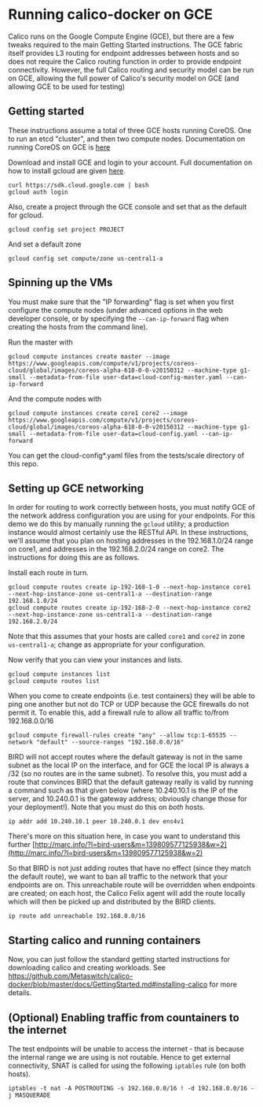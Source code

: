 # Running calico-docker on GCE
Calico runs on the Google Compute Engine (GCE), but there are a few tweaks required to the main Getting Started instructions.
The GCE fabric itself provides L3 routing for endpoint addresses between hosts and so does not require the Calico routing function in order to provide endpoint connectivity. However, the full Calico routing and security model can be run on GCE, allowing the full power of Calico's security model on GCE (and allowing GCE to be used for testing)

## Getting started
These instructions assume a total of three GCE hosts running CoreOS. One to run an etcd "cluster", and then two compute nodes.
Documentation on running CoreOS on GCE is [here](https://coreos.com/docs/running-coreos/cloud-providers/google-compute-engine/)

Download and install GCE and login to your account. Full documentation on how to install gcloud are given [here](https://cloud.google.com/compute/docs/gcloud-compute/).
```
curl https://sdk.cloud.google.com | bash
gcloud auth login
```

Also, create a project through the GCE console and set that as the default for gcloud.
```
gcloud config set project PROJECT
```

And set a default zone
```
gcloud config set compute/zone us-central1-a
```

## Spinning up the VMs
You must make sure that the "IP forwarding" flag is set when you first configure the compute nodes (under advanced options in the web developer console, or by specifying the `--can-ip-forward` flag when creating the hosts from the command line).

Run the master with
```
gcloud compute instances create master --image https://www.googleapis.com/compute/v1/projects/coreos-cloud/global/images/coreos-alpha-618-0-0-v20150312 --machine-type g1-small --metadata-from-file user-data=cloud-config-master.yaml --can-ip-forward
```

And the compute nodes with
```
gcloud compute instances create core1 core2 --image https://www.googleapis.com/compute/v1/projects/coreos-cloud/global/images/coreos-alpha-618-0-0-v20150312 --machine-type g1-small --metadata-from-file user-data=cloud-config.yaml --can-ip-forward
```

You can get the cloud-config*.yaml files from the tests/scale directory of this repo.

## Setting up GCE networking
In order for routing to work correctly between hosts, you must notify GCE of the network address configuration you are using for your endpoints. For this demo we do this by manually running the `gcloud` utility; a production instance would almost certainly use the RESTful API. In these instructions, we'll assume that you plan on hosting addresses in the 192.168.1.0/24 range on core1, and addresses in the 192.168.2.0/24 range on core2. The instructions for doing this are as follows.


Install each route in turn.
```
gcloud compute routes create ip-192-168-1-0 --next-hop-instance core1 --next-hop-instance-zone us-central1-a --destination-range 192.168.1.0/24
gcloud compute routes create ip-192-168-2-0 --next-hop-instance core2 --next-hop-instance-zone us-central1-a --destination-range 192.168.2.0/24
```
Note that this assumes that your hosts are called `core1` and `core2` in zone `us-central1-a`; change as appropriate for your configuration.

Now verify that you can view your instances and lists.
```
gcloud compute instances list
gcloud compute routes list
```

When you come to create endpoints (i.e. test containers) they will be able to ping one another but not do TCP or UDP because the GCE firewalls do not permit it. To enable this, add a firewall rule to allow all traffic to/from 192.168.0.0/16
```
gcloud compute firewall-rules create "any" --allow tcp:1-65535 --network "default" --source-ranges "192.168.0.0/16"
```

BIRD will not accept routes where the default gateway is not in the same subnet as the local IP on the interface, and for GCE the local IP is always a /32 (so no routes are in the same subnet). To resolve this, you must add a route that convinces BIRD that the default gateway really is valid by running a command such as that given below (where 10.240.10.1 is the IP of the server, and 10.240.0.1 is the gateway address; obviously change those for your deployment!). Note that you must do this on *both* hosts.

```
ip addr add 10.240.10.1 peer 10.240.0.1 dev ens4v1
```

There's more on this situation here, in case you want to understand this further [http://marc.info/?l=bird-users&m=139809577125938&w=2](http://marc.info/?l=bird-users&m=139809577125938&w=2)

So that BIRD is not just adding routes that have no effect (since they match the default route), we want to ban all traffic to the network that your endpoints are on. This unreachable route will be overridden when endpoints are created; on each host, the Calico Felix agent will add the route locally which will then be picked up and distributed by the BIRD clients.

```
ip route add unreachable 192.168.0.0/16
```

## Starting calico and running containers
Now, you can just follow the standard getting started instructions for downloading calico and creating workloads. See https://github.com/Metaswitch/calico-docker/blob/master/docs/GettingStarted.md#installing-calico for more details.


## (Optional) Enabling traffic from countainers to the internet
 The test endpoints will be unable to access the internet - that is because the internal range we are using is not routable. Hence to get external connectivity, SNAT is called for using the following `iptables` rule (on both hosts).

```
iptables -t nat -A POSTROUTING -s 192.168.0.0/16 ! -d 192.168.0.0/16 -j MASQUERADE
```
